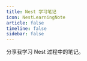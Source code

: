 ```yaml
---
title: Nest 学习笔记
icon: NestLearningNote
article: false
timeline: false
sidebar: false
---
```


分享我学习 Nest 过程中的笔记。

<Catalog base='/NestLearningNote/' level='1' />
